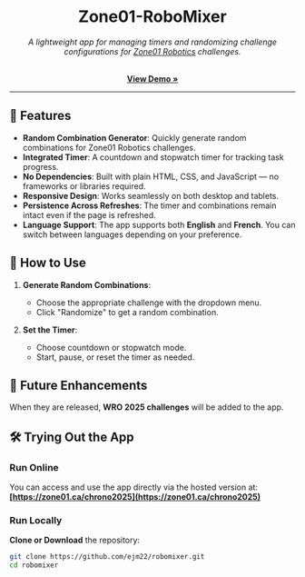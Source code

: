<div align="center">
  <h1>Zone01-RoboMixer</h1>
  <p><em>A lightweight app for managing timers and randomizing challenge configurations for <a href="https://www.zone01.ca/index.php/en-ca/pages/zone01-2025-challenges">Zone01 Robotics</a> challenges.</em></p>
  <br />
  <a href="https://youtu.be/stdZS92fHIQ"><strong>View Demo »</strong></a>
</div>


---

## 🚀 Features

- **Random Combination Generator**: Quickly generate random combinations for Zone01 Robotics challenges.
- **Integrated Timer**: A countdown and stopwatch timer for tracking task progress.  
- **No Dependencies**: Built with plain HTML, CSS, and JavaScript — no frameworks or libraries required.  
- **Responsive Design**: Works seamlessly on both desktop and tablets.
- **Persistence Across Refreshes**: The timer and combinations remain intact even if the page is refreshed. 
- **Language Support**: The app supports both **English** and **French**. You can switch between languages depending on your preference.
  


## 🔧 How to Use

1. **Generate Random Combinations**:
   - Choose the appropriate challenge with the dropdown menu.
   - Click "Randomize" to get a random combination.  

2. **Set the Timer**:
   - Choose countdown or stopwatch mode.
   - Start, pause, or reset the timer as needed.

     

## 🚧 Future Enhancements

When they are released, **WRO 2025 challenges** will be added to the app.



## 🛠️ Trying Out the App

### Run Online
You can access and use the app directly via the hosted version at:  
**[https://zone01.ca/chrono2025](https://zone01.ca/chrono2025)**

### Run Locally
**Clone or Download** the repository:
```bash
git clone https://github.com/ejm22/robomixer.git
cd robomixer
```

